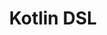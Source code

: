 ---
layout: experience
title: Kotlin DSL
description: Explore Kotlin DSL
image: assets/images/clean_architecture.png
---